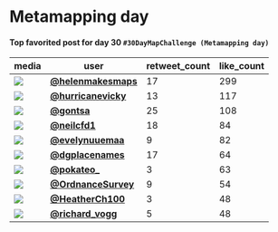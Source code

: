 # Metamapping day

#### Top favorited post for day 30 `#30DayMapChallenge (Metamapping day)`
| media                                                                                         | user                                                                                 |   retweet_count |   like_count |
|-----------------------------------------------------------------------------------------------|--------------------------------------------------------------------------------------|-----------------|--------------|
| ![](https://pbs.twimg.com/media/FFc2sGMVgAcVJri.png)                                          | **[@helenmakesmaps](https://twitter.com/helenmakesmaps/status/1465701094567268360)** |              17 |          299 |
| ![](https://pbs.twimg.com/media/FFd8h-iXwBAnZpS.jpg)                                          | **[@hurricanevicky](https://twitter.com/hurricanevicky/status/1465777368564436997)** |              13 |          117 |
| ![](https://pbs.twimg.com/media/FFeEZroXEAQObWG.jpg)                                          | **[@gontsa](https://twitter.com/gontsa/status/1465786449446461455)**                 |              25 |          108 |
| ![](https://pbs.twimg.com/ext_tw_video_thumb/1465605095064801283/pu/img/wuyl_flThPMWmH0u.jpg) | **[@neilcfd1](https://twitter.com/neilcfd1/status/1465605405124534291)**             |              18 |           84 |
| ![](https://pbs.twimg.com/media/FFbWLaIXEAIUqUn.jpg)                                          | **[@evelynuuemaa](https://twitter.com/evelynuuemaa/status/1465594364369985539)**     |               9 |           82 |
| ![](https://pbs.twimg.com/media/FFbQV4yWUAIjadC.jpg)                                          | **[@dgplacenames](https://twitter.com/dgplacenames/status/1465588128543092741)**     |              17 |           64 |
| ![](https://pbs.twimg.com/media/FFdnxGiXEAgAd7y.jpg)                                          | **[@pokateo_](https://twitter.com/pokateo_/status/1465754558907535377)**             |               3 |           63 |
| ![](https://pbs.twimg.com/media/FFd_VBMX0AYvz90.jpg)                                          | **[@OrdnanceSurvey](https://twitter.com/OrdnanceSurvey/status/1465780204765384709)**   |               9 |           54 |
| ![](https://pbs.twimg.com/media/FFdgq-QWUAg9tze.jpg)                                          | **[@HeatherCh100](https://twitter.com/HeatherCh100/status/1465747239473664002)**       |               3 |           48 |
| ![](https://pbs.twimg.com/media/FFbMQj6X0AsyRFO.jpg)                                          | **[@richard_vogg](https://twitter.com/richard_vogg/status/1465586348639858697)**       |               5 |           48 |
 
